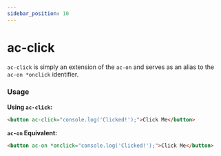 ```yaml
---
sidebar_position: 10
---
```


# ac-click

`ac-click` is simply an extension of the `ac-on` and serves as an alias to the `ac-on *onclick` identifier.

### Usage

**Using `ac-click`:**

```html
<button ac-click="console.log('Clicked!');">Click Me</button>
```

**`ac-on` Equivalent:**

```html
<button ac-on *onclick="console.log('Clicked!');">Click Me</button>
```
